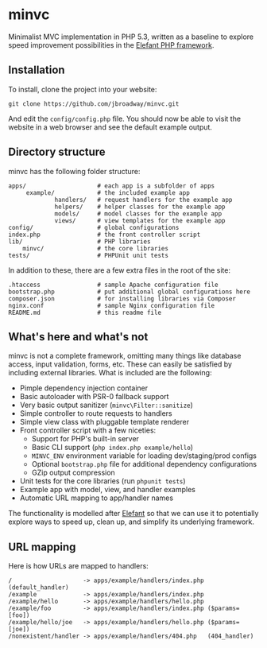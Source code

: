# minvc

Minimalist MVC implementation in PHP 5.3, written as a baseline to
explore speed improvement possibilities in the
[Elefant PHP framework](http://www.elefantcms.com/).

## Installation

To install, clone the project into your website:

```
git clone https://github.com/jbroadway/minvc.git
```

And edit the `config/config.php` file. You should now be able
to visit the website in a web browser and see the default example
output.

## Directory structure

minvc has the following folder structure:

```
apps/                    # each app is a subfolder of apps
     example/            # the included example app
             handlers/   # request handlers for the example app
             helpers/    # helper classes for the example app
             models/     # model classes for the example app
             views/      # view templates for the example app
config/                  # global configurations
index.php                # the front controller script
lib/                     # PHP libraries
    minvc/               # the core libraries
tests/                   # PHPUnit unit tests
```

In addition to these, there are a few extra files in the root
of the site:

```
.htaccess                # sample Apache configuration file
bootstrap.php            # put additional global configurations here
composer.json            # for installing libraries via Composer
nginx.conf               # sample Nginx configuration file
README.md                # this readme file
```

## What's here and what's not

minvc is not a complete framework, omitting many things like database
access, input validation, forms, etc. These can easily be satisfied by
including external libraries. What is included are the following:

* Pimple dependency injection container
* Basic autoloader with PSR-0 fallback support
* Very basic output sanitizer (`minvc\Filter::sanitize`)
* Simple controller to route requests to handlers
* Simple view class with pluggable template renderer
* Front controller script with a few niceties:
  * Support for PHP's built-in server
  * Basic CLI support (`php index.php example/hello`)
  * `MINVC_ENV` environment variable for loading dev/staging/prod configs
  * Optional `bootstrap.php` file for additional dependency configurations
  * GZip output compression
* Unit tests for the core libraries (run `phpunit tests`)
* Example app with model, view, and handler examples
* Automatic URL mapping to app/handler names

The functionality is modelled after [Elefant](http://www.elefantcms.com/)
so that we can use it to potentially explore ways to speed up,
clean up, and simplify its underlying framework.

## URL mapping

Here is how URLs are mapped to handlers:

```
/                    -> apps/example/handlers/index.php (default_handler)
/example             -> apps/example/handlers/index.php
/example/hello       -> apps/example/handlers/hello.php
/example/foo         -> apps/example/handlers/index.php ($params=[foo])
/example/hello/joe   -> apps/example/handlers/hello.php ($params=[joe])
/nonexistent/handler -> apps/example/handlers/404.php   (404_handler)
```
